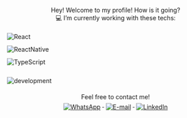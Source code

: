 
<p size=24px align="center">
Hey! Welcome to my profile! How is it going? <br>
💻  I’m currently working with these techs:  <br>

<img src="https://img.shields.io/badge/React-20232A?style=for-the-badge&logo=react&logoColor=61DAFB" alt="React" style="vertical-align:top; margin:6px 4px; size:14px"> <br>
<img src="https://img.shields.io/badge/React_Native-20232A?style=for-the-badge&logo=react&logoColor=61DAFB" alt="ReactNative" style="vertical-align:top; margin:6px 4px; size:14px">  <br>
<img src="https://img.shields.io/badge/TypeScript-007ACC?style=for-the-badge&logo=typescript&logoColor=white" alt="TypeScript" style="vertical-align:top; margin:6px 4px; size:14px">  <br>   

</p>

<img src="https://appsmaventech.com/images/blog/The-Evolution-Of-Web-Development-Via-Machine-Learning.jpg" alt="development" style="vertical-align:top; margin:6px 4px; horizontal-align:right;">

<p size=24px align="center">
   Feel free to contact me! <br>
   
   
   
   <a href="http://api.whatsapp.com/send?1=pt_BR&phone=5512997578035">
   <img src="https://img.shields.io/badge/WhatsApp-25D366?style=for-the-badge&logo=whatsapp&logoColor=white" alt="WhatsApp" style="vertical-align:top; margin:6px 4px; size:14px">
   </a>
   
   <a href="mailto:brunno.cesar@live.com">
    <img src="https://img.shields.io/badge/Microsoft_Outlook-0078D4?style=for-the-badge&logo=microsoft-outlook&logoColor=white" alt="E-mail" style="vertical-align:top; margin:6px 4px">
    </a> 
    
   <a href="https://www.linkedin.com/in/bruno-alarc%C3%A3o-271253103/">
    <img src="https://img.shields.io/badge/LinkedIn-0077B5?style=for-the-badge&logo=linkedin&logoColor=white" alt="LinkedIn" style="vertical-align:top; margin:6px 4px; size:14px">
    </a>
   
</p>
